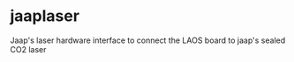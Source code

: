 jaaplaser
=========

Jaap's laser hardware interface to connect the LAOS board to jaap's sealed CO2 laser
